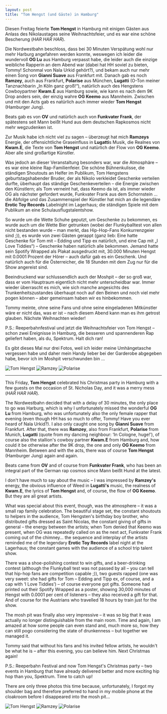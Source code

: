 ```yaml
---
layout: post
title: "Tom Hengst (und Gäste) in Hamburg"
---
```


Diesen Freitag feierte **Tom Hengst** in Hamburg mit einigen Gästen aus Anlass des Nikolaustages seine Weihnachtsfeier, und es war eine schöne Bescherung (*HAR HAR HAR*).

Die Nordwestbahn beschloss, dass bei 30 Minuten Verspätung wohl nur mehr Harburg angefahren werden konnte, weswegen ich leider die wundervoll **OG Lu** aus Hamburg verpasst habe, die leider auch die einzige weibliche Rapperin an dem Abend war (dabei hat HH soviel zu bieten, Tommy! Schonmal von Nala Urkid gehört?), und bekam auch nur mehr einen Song von **Gianni Suave** aus Frankfurt mit. Danach gab es noch **Ramzey**, auch aus Frankfurt, **Polarise** aus München, **Lugatti** (O-Ton meiner Tanznachbarin „In Köln ganz groß!“), natürlich auch des Hengstens Cowboypartner **Kwam.E** aus Hamburg sowie, wie kann es nach dem 9K Drop anders sein, der einzig wahre **OG Keemo** aus Mannheim. Zwischen und mit den Acts gab es natürlich auch immer wieder **Tom Hengst** (Hamburger Jung).

Beats gab es von **OV** und natürlich auch von **Funkvater Frank**, der spätestens seit Mann beißt Hund aus dem deutschen Rapkosmos nicht mehr wegzudenken ist.

Zur Musik habe ich nicht viel zu sagen – überzeugt hat mich **Ramzeys** Energie, der offensichtliche Graseinfluss in **Lugatti**s Musik, die Realnes von **Kwam.E**, die Texte von **Tom Hengst** und natürlich der Flow von **OG Keemo**. Aber alle sind großartige Künstler.

Was jedoch an dieser Veranstaltung besonders war, war die Atmosphäre – es war eine kleine Rap-Familienfeier. Die schöne Bühnenkulisse, die ständigen Shoutouts an Helfer im Publikum, Tom Hengstens geburtstagshabender Bruder, der als Nikolo verkleidet Geschenke verteilen durfte, überhaupt das ständige Geschenkeverteilen – die Energie zwischen den Künstlern; als Tom verneint hat, dass Keemo da ist, als immer wieder OG als nächster gefordert wurde, Funkvater Frank aus dem Schornstein … die Abfolge und das Zusammenspiel der Künstler hat mich an die legendäre **Erotic Toy Records** Labelnight im Lagerhaus; die ständigen Spiele mit dem Publikum an eine Schulausflugstalentshow.

So wurde um die Wette Schuhe geputzt, um Geschenke zu bekommen, es wurde auch um die Wette Bier getrunken (wobei der Flunkyballtest von allen nicht bestanden wurde – man merkt, das Hip-Hop-Fans Konkurrenzgeier sind ;)), es wurde von zwei Gästen gerappt (ganz lieb: Eine hatte Geschenke für Tom mit – Edding und Tipp ex natürlich, und eine Cap mit „I Love Tiddies“) – Geschenke haben natürlich alle bekommen. Jemand hatte sein Spotify Wrapped als Plakat ausgedruckt mit, 30.000 Minuten Hengst mit 0.0001 Prozent der Hörer – auch dafür gab es ein Geschenk. Und natürlich auch für die Österreicher, die 18 Stunden mit dem Zug nur für die Show angereist sind.

Beeindruckend war schlussendlich auch der Moshpit – der so groß war, dass er vom Hauptraum eigentlich nicht mehr unterscheidbar war. Immer wieder überrascht es mich, wie sich manche angesichts des Trunkenheitszustandes überhaupt noch auf den Beinen und noch viel mehr pogen können – aber gemeinsam haben wir es hinbekommen.

Tommy meinte, ohne seine Fans und ohne seine eingeladenen Mitkünstler wäre er nicht das, was er ist – nach diesem Abend kann man es ihm getrost glauben. Nächste Weihnachten wieder!

P.S.: Reeperbahnfestival und jetzt die Weihnachtsfeier von Tom Hengst – schon zwei Ereignisse in Hamburg, die besseren und spannenderen Rap geliefert haben, als du, Spektrum. Halt dich ran!

Es gibt dieses Mal nur drei Fotos, weil ich leider meine Umhängetasche vergessen habe und daher mein Handy lieber bei der Garderobe abgegeben habe, bevor ich im Moshpit verschwunden bin …

![Tom Hengst](/images/2024-12-06-tom-hengst/tom-hengst.jpg)
![Ramzey](/images/2024-12-06-tom-hengst/ramzey.jpg)
![Polarise](/images/2024-12-06-tom-hengst/polarise.jpg)

---

This Friday, **Tom Hengst** celebrated his Christmas party in Hamburg with a few guests on the occasion of St. Nicholas Day, and it was a merry mess (*HAR HAR HAR*).

The Nordwestbahn decided that with a delay of 30 minutes, the only place to go was Harburg, which is why I unfortunately missed the wonderful **OG Lu** from Hamburg, who was unfortunately also the only female rapper that evening (even though HH has so much to offer, Tommy! Have you ever heard of Nala Urkid?). I also only caught one song by **Gianni Suave** from Frankfurt. After that, there was **Ramzey**, also from Frankfurt, **Polarise** from Munich, **Lugatti** (quote from my dancing neighbour: ‘In Cologne, huge!’), of course also the stallion's cowboy partner **Kwam.E** from Hamburg and, how could it be otherwise after the 9K drop, the one and only **OG Keemo** from Mannheim. Between and with the acts, there was of course **Tom Hengst** (Hamburger Jung) again and again.

Beats came from **OV** and of course from **Funkvater Frank**, who has been an integral part of the German rap cosmos since Mann beißt Hund at the latest.

I don't have much to say about the music – I was impressed by **Ramzey's** energy, the obvious influence of Weed in **Lugatti's** music, the realness of **Kwam.E**, the lyrics of **Tom Hengst** and, of course, the flow of **OG Keemo**. But they are all great artists.

What was special about this event, though, was the atmosphere – it was a small rap family celebration. The beautiful stage set, the constant shoutouts to helpers in the audience, Tom Hengsten's birthday boy brother, who distributed gifts dressed as Saint Nicolas, the constant giving of gifts in general – the energy between the artists; when Tom denied that Keemo was present, when OG was repeatedly called on as the next act, Funkvater Frank coming out of the chimney… the sequence and interplay of the artists reminded me of the legendary **Erotic Toy Records** label night at the Lagerhaus; the constant games with the audience of a school trip talent show.

There was a shoe-polishing contest to win gifts, and a beer-drinking contest (although the Flunkyball test was not passed by all – you can tell that hip-hop fans are competition capable ;)), two guests rapped (one was very sweet: she had gifts for Tom – Edding and Tipp ex, of course, and a cap with ‘I Love Tiddies’) – of course everyone got gifts. Someone had printed out their Spotify Wrapped as a poster, showing 30,000 minutes of Hengst with 0.0001 per cent of listeners – they also received a gift for that. And of course for the Austrians who travelled 18 hours by train just for the show.

The mosh pit was finally also very impressive – it was so big that it was actually no longer distinguishable from the main room. Time and again, I am amazed at how some people can even stand and, much more so, how they can still pogo considering the state of drunkenness – but together we managed it.

Tommy said that without his fans and his invited fellow artists, he wouldn't be what he is – after this evening, you can believe him. Next Christmas again!

P.S.: Reeperbahn Festival and now Tom Hengst's Christmas party – two events in Hamburg that have already delivered better and more exciting hip hop than you, Spektrum. Time to catch up!

There are only three photos this time because, unfortunately, I forgot my shoulder bag and therefore preferred to hand in my mobile phone at the cloakroom before I disappeared into the mosh pit…

![Tom Hengst](/images/2024-12-06-tom-hengst/tom-hengst.jpg)
![Ramzey](/images/2024-12-06-tom-hengst/ramzey.jpg)
![Polarise](/images/2024-12-06-tom-hengst/polarise.jpg)

